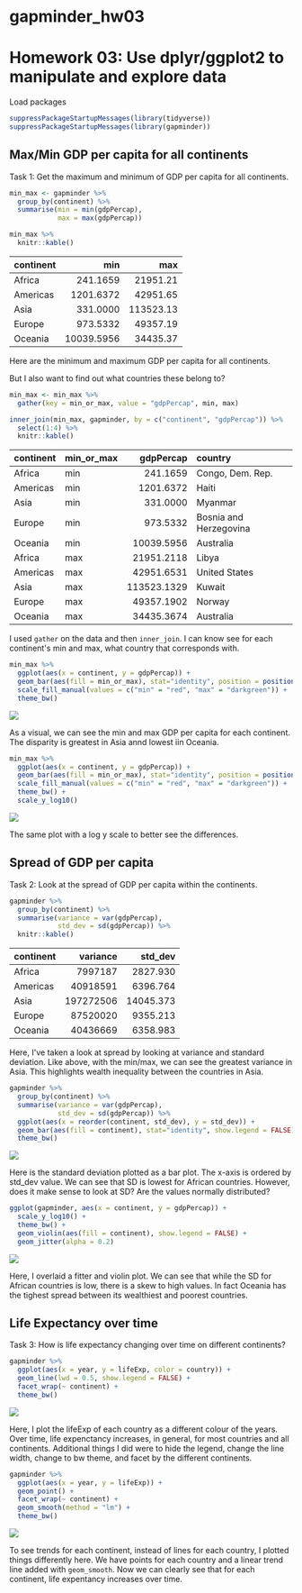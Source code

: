 gapminder\_hw03
================

Homework 03: Use dplyr/ggplot2 to manipulate and explore data
=============================================================

Load packages

``` r
suppressPackageStartupMessages(library(tidyverse))
suppressPackageStartupMessages(library(gapminder))
```

Max/Min GDP per capita for all continents
-----------------------------------------

Task 1: Get the maximum and minimum of GDP per capita for all continents.

``` r
min_max <- gapminder %>%
  group_by(continent) %>%
  summarise(min = min(gdpPercap),
            max = max(gdpPercap))

min_max %>%
  knitr::kable()
```

| continent |         min|        max|
|:----------|-----------:|----------:|
| Africa    |    241.1659|   21951.21|
| Americas  |   1201.6372|   42951.65|
| Asia      |    331.0000|  113523.13|
| Europe    |    973.5332|   49357.19|
| Oceania   |  10039.5956|   34435.37|

Here are the minimum and maximum GDP per capita for all continents.

But I also want to find out what countries these belong to?

``` r
min_max <- min_max %>%
  gather(key = min_or_max, value = "gdpPercap", min, max)

inner_join(min_max, gapminder, by = c("continent", "gdpPercap")) %>%
  select(1:4) %>%
  knitr::kable()
```

| continent | min\_or\_max |    gdpPercap| country                |
|:----------|:-------------|------------:|:-----------------------|
| Africa    | min          |     241.1659| Congo, Dem. Rep.       |
| Americas  | min          |    1201.6372| Haiti                  |
| Asia      | min          |     331.0000| Myanmar                |
| Europe    | min          |     973.5332| Bosnia and Herzegovina |
| Oceania   | min          |   10039.5956| Australia              |
| Africa    | max          |   21951.2118| Libya                  |
| Americas  | max          |   42951.6531| United States          |
| Asia      | max          |  113523.1329| Kuwait                 |
| Europe    | max          |   49357.1902| Norway                 |
| Oceania   | max          |   34435.3674| Australia              |

I used `gather` on the data and then `inner_join`. I can know see for each continent's min and max, what country that corresponds with.

``` r
min_max %>%
  ggplot(aes(x = continent, y = gdpPercap)) +
  geom_bar(aes(fill = min_or_max), stat="identity", position = position_dodge()) +
  scale_fill_manual(values = c("min" = "red", "max" = "darkgreen")) +
  theme_bw()
```

![](gapminder_hw03_files/figure-markdown_github/unnamed-chunk-4-1.png)

As a visual, we can see the min and max GDP per capita for each continent. The disparity is greatest in Asia annd lowest iin Oceania.

``` r
min_max %>%
  ggplot(aes(x = continent, y = gdpPercap)) +
  geom_bar(aes(fill = min_or_max), stat="identity", position = position_dodge()) +
  scale_fill_manual(values = c("min" = "red", "max" = "darkgreen")) +
  theme_bw() +
  scale_y_log10()
```

![](gapminder_hw03_files/figure-markdown_github/unnamed-chunk-5-1.png)

The same plot with a log y scale to better see the differences.

Spread of GDP per capita
------------------------

Task 2: Look at the spread of GDP per capita within the continents.

``` r
gapminder %>%
  group_by(continent) %>%
  summarise(variance = var(gdpPercap),
            std_dev = sd(gdpPercap)) %>%
  knitr::kable()
```

| continent |   variance|   std\_dev|
|:----------|----------:|----------:|
| Africa    |    7997187|   2827.930|
| Americas  |   40918591|   6396.764|
| Asia      |  197272506|  14045.373|
| Europe    |   87520020|   9355.213|
| Oceania   |   40436669|   6358.983|

Here, I've taken a look at spread by looking at variance and standard deviation. Like above, with the min/max, we can see the greatest variance in Asia. This highlights wealth inequality between the countries in Asia.

``` r
gapminder %>%
  group_by(continent) %>%
  summarise(variance = var(gdpPercap),
            std_dev = sd(gdpPercap)) %>%
  ggplot(aes(x = reorder(continent, std_dev), y = std_dev)) +
  geom_bar(aes(fill = continent), stat="identity", show.legend = FALSE) +
  theme_bw()
```

![](gapminder_hw03_files/figure-markdown_github/unnamed-chunk-7-1.png)

Here is the standard deviation plotted as a bar plot. The x-axis is ordered by std\_dev value. We can see that SD is lowest for African countries. However, does it make sense to look at SD? Are the values normally distributed?

``` r
ggplot(gapminder, aes(x = continent, y = gdpPercap)) +
  scale_y_log10() +
  theme_bw() +
  geom_violin(aes(fill = continent), show.legend = FALSE) +
  geom_jitter(alpha = 0.2)
```

![](gapminder_hw03_files/figure-markdown_github/unnamed-chunk-8-1.png)

Here, I overlaid a fitter and violin plot. We can see that while the SD for African countries is low, there is a skew to high values. In fact Oceania has the tighest spread between its wealthiest and poorest countries.

Life Expectancy over time
-------------------------

Task 3: How is life expectancy changing over time on different continents?

``` r
gapminder %>%
  ggplot(aes(x = year, y = lifeExp, color = country)) +
  geom_line(lwd = 0.5, show.legend = FALSE) + 
  facet_wrap(~ continent) +
  theme_bw()
```

![](gapminder_hw03_files/figure-markdown_github/unnamed-chunk-9-1.png)

Here, I plot the lifeExp of each country as a different colour of the years. Over time, life expenctancy increases, in general, for most countries and all continents. Additional things I did were to hide the legend, change the line width, change to bw theme, and facet by the different continents.

``` r
gapminder %>%
  ggplot(aes(x = year, y = lifeExp)) +
  geom_point() +
  facet_wrap(~ continent) +
  geom_smooth(method = "lm") +
  theme_bw()
```

![](gapminder_hw03_files/figure-markdown_github/unnamed-chunk-10-1.png)

To see trends for each continent, instead of lines for each country, I plotted things differently here. We have points for each country and a linear trend line added with `geom_smooth`. Now we can clearly see that for each continent, life expentancy increases over time.
